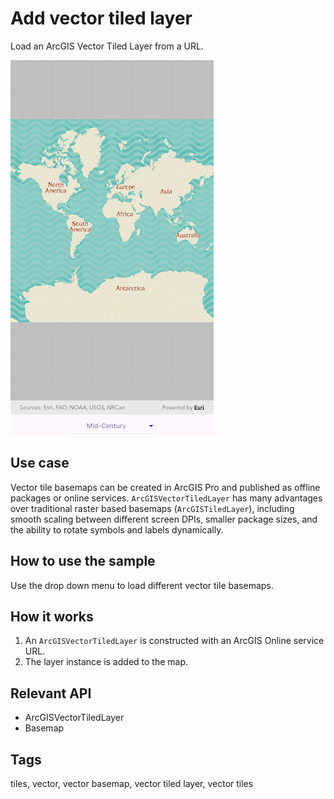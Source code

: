 # Add vector tiled layer

Load an ArcGIS Vector Tiled Layer from a URL.

![Image of add vector tiled layer](add_vector_tiled_layer.png)

## Use case

Vector tile basemaps can be created in ArcGIS Pro and published as offline packages or online services. `ArcGISVectorTiledLayer` has many advantages over traditional raster based basemaps (`ArcGISTiledLayer`), including smooth scaling between different screen DPIs, smaller package sizes, and the ability to rotate symbols and labels dynamically.

## How to use the sample

Use the drop down menu to load different vector tile basemaps.

## How it works

1. An `ArcGISVectorTiledLayer` is constructed with an ArcGIS Online service URL.
2. The layer instance is added to the map.

## Relevant API

* ArcGISVectorTiledLayer
* Basemap

## Tags

tiles, vector, vector basemap, vector tiled layer, vector tiles
